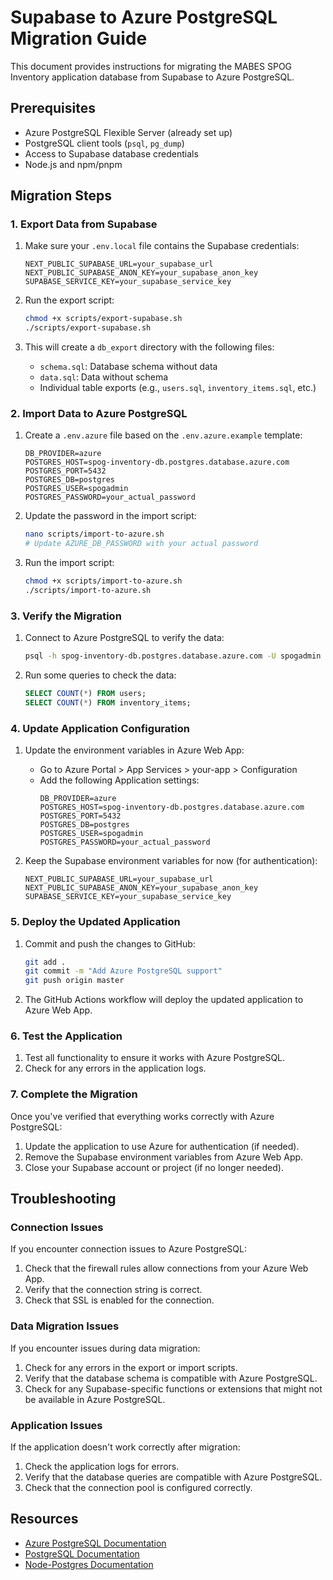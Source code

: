 # Supabase to Azure PostgreSQL Migration Guide

This document provides instructions for migrating the MABES SPOG Inventory application database from Supabase to Azure PostgreSQL.

## Prerequisites

- Azure PostgreSQL Flexible Server (already set up)
- PostgreSQL client tools (`psql`, `pg_dump`)
- Access to Supabase database credentials
- Node.js and npm/pnpm

## Migration Steps

### 1. Export Data from Supabase

1. Make sure your `.env.local` file contains the Supabase credentials:
   ```
   NEXT_PUBLIC_SUPABASE_URL=your_supabase_url
   NEXT_PUBLIC_SUPABASE_ANON_KEY=your_supabase_anon_key
   SUPABASE_SERVICE_KEY=your_supabase_service_key
   ```

2. Run the export script:
   ```bash
   chmod +x scripts/export-supabase.sh
   ./scripts/export-supabase.sh
   ```

3. This will create a `db_export` directory with the following files:
   - `schema.sql`: Database schema without data
   - `data.sql`: Data without schema
   - Individual table exports (e.g., `users.sql`, `inventory_items.sql`, etc.)

### 2. Import Data to Azure PostgreSQL

1. Create a `.env.azure` file based on the `.env.azure.example` template:
   ```
   DB_PROVIDER=azure
   POSTGRES_HOST=spog-inventory-db.postgres.database.azure.com
   POSTGRES_PORT=5432
   POSTGRES_DB=postgres
   POSTGRES_USER=spogadmin
   POSTGRES_PASSWORD=your_actual_password
   ```

2. Update the password in the import script:
   ```bash
   nano scripts/import-to-azure.sh
   # Update AZURE_DB_PASSWORD with your actual password
   ```

3. Run the import script:
   ```bash
   chmod +x scripts/import-to-azure.sh
   ./scripts/import-to-azure.sh
   ```

### 3. Verify the Migration

1. Connect to Azure PostgreSQL to verify the data:
   ```bash
   psql -h spog-inventory-db.postgres.database.azure.com -U spogadmin -d postgres
   ```

2. Run some queries to check the data:
   ```sql
   SELECT COUNT(*) FROM users;
   SELECT COUNT(*) FROM inventory_items;
   ```

### 4. Update Application Configuration

1. Update the environment variables in Azure Web App:
   - Go to Azure Portal > App Services > your-app > Configuration
   - Add the following Application settings:
     ```
     DB_PROVIDER=azure
     POSTGRES_HOST=spog-inventory-db.postgres.database.azure.com
     POSTGRES_PORT=5432
     POSTGRES_DB=postgres
     POSTGRES_USER=spogadmin
     POSTGRES_PASSWORD=your_actual_password
     ```

2. Keep the Supabase environment variables for now (for authentication):
   ```
   NEXT_PUBLIC_SUPABASE_URL=your_supabase_url
   NEXT_PUBLIC_SUPABASE_ANON_KEY=your_supabase_anon_key
   SUPABASE_SERVICE_KEY=your_supabase_service_key
   ```

### 5. Deploy the Updated Application

1. Commit and push the changes to GitHub:
   ```bash
   git add .
   git commit -m "Add Azure PostgreSQL support"
   git push origin master
   ```

2. The GitHub Actions workflow will deploy the updated application to Azure Web App.

### 6. Test the Application

1. Test all functionality to ensure it works with Azure PostgreSQL.
2. Check for any errors in the application logs.

### 7. Complete the Migration

Once you've verified that everything works correctly with Azure PostgreSQL:

1. Update the application to use Azure for authentication (if needed).
2. Remove the Supabase environment variables from Azure Web App.
3. Close your Supabase account or project (if no longer needed).

## Troubleshooting

### Connection Issues

If you encounter connection issues to Azure PostgreSQL:

1. Check that the firewall rules allow connections from your Azure Web App.
2. Verify that the connection string is correct.
3. Check that SSL is enabled for the connection.

### Data Migration Issues

If you encounter issues during data migration:

1. Check for any errors in the export or import scripts.
2. Verify that the database schema is compatible with Azure PostgreSQL.
3. Check for any Supabase-specific functions or extensions that might not be available in Azure PostgreSQL.

### Application Issues

If the application doesn't work correctly after migration:

1. Check the application logs for errors.
2. Verify that the database queries are compatible with Azure PostgreSQL.
3. Check that the connection pool is configured correctly.

## Resources

- [Azure PostgreSQL Documentation](https://docs.microsoft.com/en-us/azure/postgresql/)
- [PostgreSQL Documentation](https://www.postgresql.org/docs/)
- [Node-Postgres Documentation](https://node-postgres.com/)
